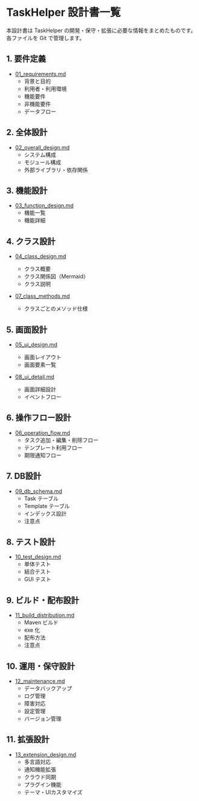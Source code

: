 # TaskHelper 設計書一覧

本設計書は TaskHelper の開発・保守・拡張に必要な情報をまとめたものです。  
各ファイルを Git で管理します。

## 1. 要件定義

- [01_requirements.md](https://github.com/T-SGW/task_helper/blob/main/doc/01_requirements.md)
  - 背景と目的
  - 利用者・利用環境
  - 機能要件
  - 非機能要件
  - データフロー

## 2. 全体設計

- [02_overall_design.md](https://github.com/T-SGW/task_helper/blob/main/doc/02_overall_design.md)
  - システム構成
  - モジュール構成
  - 外部ライブラリ・依存関係

## 3. 機能設計

- [03_function_design.md](https://github.com/T-SGW/task_helper/blob/main/doc/03_function_design.md)
  - 機能一覧
  - 機能詳細

## 4. クラス設計

- [04_class_design.md](https://github.com/T-SGW/task_helper/blob/main/doc/04_class_design.md)
  - クラス概要
  - クラス関係図（Mermaid）
  - クラス説明

- [07_class_methods.md](https://github.com/T-SGW/task_helper/blob/main/doc/07_class_methods.md)
  - クラスごとのメソッド仕様

## 5. 画面設計

- [05_ui_design.md](https://github.com/T-SGW/task_helper/blob/main/doc/05_ui_design.md)
  - 画面レイアウト
  - 画面要素一覧

- [08_ui_detail.md](https://github.com/T-SGW/task_helper/blob/main/doc/08_ui_detail.md)
  - 画面詳細設計
  - イベントフロー

## 6. 操作フロー設計

- [06_operation_flow.md](https://github.com/T-SGW/task_helper/blob/main/doc/06_operation_flow.md)
  - タスク追加・編集・削除フロー
  - テンプレート利用フロー
  - 期限通知フロー

## 7. DB設計

- [09_db_schema.md](https://github.com/T-SGW/task_helper/blob/main/doc/09_db_schema.md)
  - Task テーブル
  - Template テーブル
  - インデックス設計
  - 注意点

## 8. テスト設計

- [10_test_design.md](https://github.com/T-SGW/task_helper/blob/main/doc/10_test_design.md)
  - 単体テスト
  - 結合テスト
  - GUI テスト

## 9. ビルド・配布設計

- [11_build_distribution.md](https://github.com/T-SGW/task_helper/blob/main/doc/11_build_distribution.md)
  - Maven ビルド
  - exe 化
  - 配布方法
  - 注意点

## 10. 運用・保守設計

- [12_maintenance.md](https://github.com/T-SGW/task_helper/blob/main/doc/12_maintenance.md)
  - データバックアップ
  - ログ管理
  - 障害対応
  - 設定管理
  - バージョン管理

## 11. 拡張設計

- [13_extension_design.md](https://github.com/T-SGW/task_helper/blob/main/doc/13_extension_design.md)
  - 多言語対応
  - 通知機能拡張
  - クラウド同期
  - プラグイン機能
  - テーマ・UIカスタマイズ
